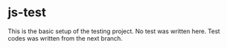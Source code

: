 # js-test

This is the basic setup of the testing project. No test was written here. Test codes was written from the next branch.

